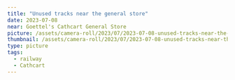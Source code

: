 ```yaml
---
title: "Unused tracks near the general store"
date: 2023-07-08
near: Goettel's Cathcart General Store
picture: /assets/camera-roll/2023/07/2023-07-08-unused-tracks-near-the-general-store/20230709_005306032_iOS.jpg
thumbnail: /assets/camera-roll/2023/07/2023-07-08-unused-tracks-near-the-general-store/20230709_005306032_iOS-thumbnail.jpg
type: picture
tags:
  - railway
  - Cathcart
---
```

